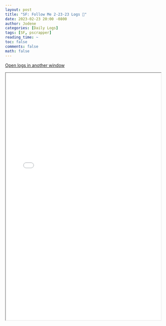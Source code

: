```yaml
---
layout: post
title: "SF: Follow Me 2-23-23 Logs 📜"
date: 2023-02-23 20:00 -0800
author: Jodene
categories: [Daily Logs]
tags: [SF, pscrapper]
reading_time: ~
toc: false
comments: false
math: false
---
```


<a href="/assets/logs/2023/February/daily/2-23-23-SF/index.html#SF%3A%20Follow%20Me%202-23-23" target="_blank">Open logs in another window</a>

<iframe src="/assets/logs/2023/February/daily/2-23-23-SF/index.html#SF%3A%20Follow%20Me%202-23-23" width="100%" height="800" style="display:block; margin: 0 auto;"> </iframe>
